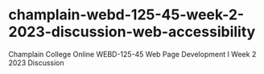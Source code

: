 # champlain-webd-125-45-week-2-2023-discussion-web-accessibility
Champlain College Online WEBD-125-45 Web Page Development I Week 2 2023 Discussion
